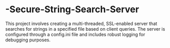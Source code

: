 # -Secure-String-Search-Server
This project involves creating a multi-threaded, SSL-enabled server that searches for strings in a specified file based on client queries. The server is configured through a config.ini file and includes robust logging for debugging purposes. 
